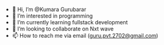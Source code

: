 - 👋 Hi, I’m @Kumara Gurubarar
- 👀 I’m interested in programming
- 🌱 I’m currently learning fullstack development
- 💞️ I’m looking to collaborate on Nxt wave
- 📫 How to reach me via email (guru.pvt.2702@gmail.com)


<!---
Kumaraguru2702/Kumaraguru2702 is a ✨ special ✨ repository because its `README.md` (this file) appears on your GitHub profile.
You can click the Preview link to take a look at your changes.
--->
